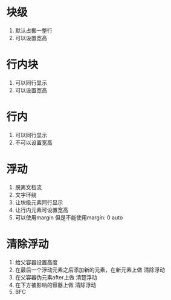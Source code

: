# 块级
  1. 默认占据一整行
  2. 可以设置宽高

# 行内块
  1. 可以同行显示
  2. 可以设置宽高

# 行内
  1. 可以同行显示
  2. 不可以设置宽高

# 浮动
  1. 脱离文档流
  2. 文字环绕
  3. 让块级元素同行显示
  4. 让行内元素可设置宽高
  5. 可以使用margin 但是不能使用margin: 0 auto

  # 清除浮动
  1. 给父容器设置高度
  2. 在最后一个浮动元素之后添加新的元素，在新元素上做 清除浮动
  3. 在父容器伪元素after上做 清楚浮动
  4. 在下方被影响的容器上做 清除浮动
  5. BFC 